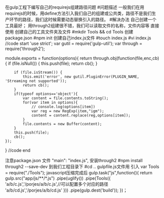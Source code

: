 在gulp工程下编写自己的requirejs组建路径问题
#问题描述
一般我们在用requirejs的时候，用define方法引入我们自己的组建或公共类，路径不是我们生产环节的路径，我们这时候需要动态替换引入的路径。
#解决办法
自己创建一个工具最好；
用through2组建很不错，我们可以读取文件的名称，文件内容等
直接使用
创建自己的工具文件夹及文件
#mkdir Tools && cd Tools
创建package.json
#npm init
创建自己index.js文件
#touch index.js
#vi index.js
//code start
'use strict';
var gutil		=	require('gulp-util');
var through 	=	require('through2');

module.exports = function(options){
	return through.obj(function(file,enc,cb){
		if (file.isNull()) {
			this.push(file);
			return cb();
		}

		if (file.isStream()) {
			this.emit('error', new gutil.PluginError(PLUGIN_NAME, 'Streaming not supported'));
			return cb();
		}
		if(typeof options=='object'){
			var content = file.contents.toString();
			for(var item in options){
				// console.log(options[item])
				var reg = new RegExp(item,"igm");
				content = content.replace(reg,options[item]);
			}
			file.contents = new Buffer(content);
		}
		this.push(file);	
		cb();
	});
}
//code end

注意package.json 文件
"main": "index.js",
安装through2
#npm install through2 --save-dev
到我们工程目录下
#cd ..
gulpfile.js文件用
引入
var Tools = require("./Tools");
javascript压缩完成后
gulp.task("js",function(){
  return gulp.src("app/js/**/*.js")
    .pipe(uglify())
		.pipe(Tools({
		  'a/b/c.js','/porjes/a/b/c.js',//可以配置多个对应的路径
		  'a/b/cd.js','/porjes/a/b/cd.js'
		}))
		.pipe(gulp.dest('build'));
})；

